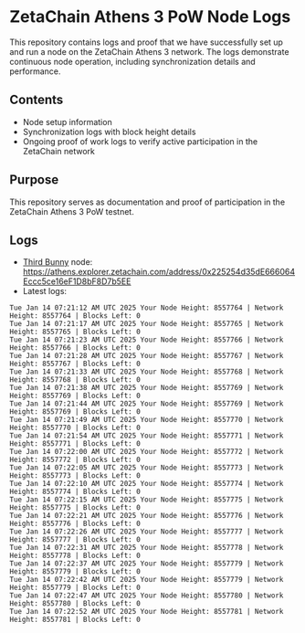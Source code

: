 # ZetaChain Athens 3 PoW Node Logs
This repository contains logs and proof that we have successfully set up and run a node on the ZetaChain Athens 3 network. The logs demonstrate continuous node operation, including synchronization details and performance.

## Contents
- Node setup information
- Synchronization logs with block height details
- Ongoing proof of work logs to verify active participation in the ZetaChain network

## Purpose
This repository serves as documentation and proof of participation in the ZetaChain Athens 3 PoW testnet.

## Logs

- [Third Bunny](https://thirdbunny.xyz/) node: https://athens.explorer.zetachain.com/address/0x225254d35dE666064Eccc5ce16eF1D8bF8D7b5EE
- Latest logs:
```
Tue Jan 14 07:21:12 AM UTC 2025 Your Node Height: 8557764 | Network Height: 8557764 | Blocks Left: 0
Tue Jan 14 07:21:17 AM UTC 2025 Your Node Height: 8557765 | Network Height: 8557765 | Blocks Left: 0
Tue Jan 14 07:21:23 AM UTC 2025 Your Node Height: 8557766 | Network Height: 8557766 | Blocks Left: 0
Tue Jan 14 07:21:28 AM UTC 2025 Your Node Height: 8557767 | Network Height: 8557767 | Blocks Left: 0
Tue Jan 14 07:21:33 AM UTC 2025 Your Node Height: 8557768 | Network Height: 8557768 | Blocks Left: 0
Tue Jan 14 07:21:38 AM UTC 2025 Your Node Height: 8557769 | Network Height: 8557769 | Blocks Left: 0
Tue Jan 14 07:21:44 AM UTC 2025 Your Node Height: 8557769 | Network Height: 8557769 | Blocks Left: 0
Tue Jan 14 07:21:49 AM UTC 2025 Your Node Height: 8557770 | Network Height: 8557770 | Blocks Left: 0
Tue Jan 14 07:21:54 AM UTC 2025 Your Node Height: 8557771 | Network Height: 8557771 | Blocks Left: 0
Tue Jan 14 07:22:00 AM UTC 2025 Your Node Height: 8557772 | Network Height: 8557772 | Blocks Left: 0
Tue Jan 14 07:22:05 AM UTC 2025 Your Node Height: 8557773 | Network Height: 8557773 | Blocks Left: 0
Tue Jan 14 07:22:10 AM UTC 2025 Your Node Height: 8557774 | Network Height: 8557774 | Blocks Left: 0
Tue Jan 14 07:22:15 AM UTC 2025 Your Node Height: 8557775 | Network Height: 8557775 | Blocks Left: 0
Tue Jan 14 07:22:21 AM UTC 2025 Your Node Height: 8557776 | Network Height: 8557776 | Blocks Left: 0
Tue Jan 14 07:22:26 AM UTC 2025 Your Node Height: 8557777 | Network Height: 8557777 | Blocks Left: 0
Tue Jan 14 07:22:31 AM UTC 2025 Your Node Height: 8557778 | Network Height: 8557778 | Blocks Left: 0
Tue Jan 14 07:22:37 AM UTC 2025 Your Node Height: 8557779 | Network Height: 8557779 | Blocks Left: 0
Tue Jan 14 07:22:42 AM UTC 2025 Your Node Height: 8557779 | Network Height: 8557779 | Blocks Left: 0
Tue Jan 14 07:22:47 AM UTC 2025 Your Node Height: 8557780 | Network Height: 8557780 | Blocks Left: 0
Tue Jan 14 07:22:52 AM UTC 2025 Your Node Height: 8557781 | Network Height: 8557781 | Blocks Left: 0
```
